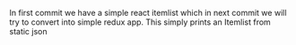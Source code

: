 In first commit we have a simple react itemlist which in next commit we will try to 
convert into simple redux app. This simply prints an  Itemlist from static json 
